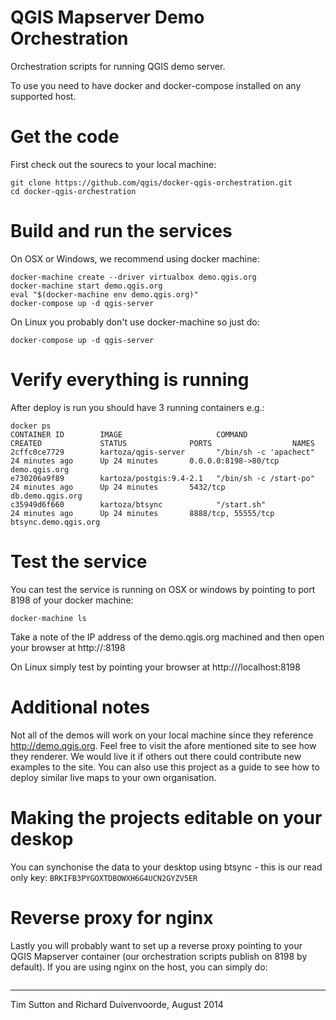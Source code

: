 QGIS Mapserver Demo Orchestration
=================================

Orchestration scripts for running QGIS demo server.

To use you need to have docker and docker-compose installed on any supported host. 

# Get the code

First check out the sourecs to your local machine:

```
git clone https://github.com/qgis/docker-qgis-orchestration.git
cd docker-qgis-orchestration
```

# Build and run the services

On OSX or Windows, we recommend using docker machine:

```
docker-machine create --driver virtualbox demo.qgis.org
docker-machine start demo.qgis.org
eval "$(docker-machine env demo.qgis.org)"
docker-compose up -d qgis-server
```

On Linux you probably don't use docker-machine so just do:

```
docker-compose up -d qgis-server
```

# Verify everything is running

After deploy is run you should have 3 running containers e.g.:

```
docker ps
CONTAINER ID        IMAGE                     COMMAND                  CREATED             STATUS              PORTS                  NAMES
2cffc0ce7729        kartoza/qgis-server       "/bin/sh -c 'apachect"   24 minutes ago      Up 24 minutes       0.0.0.0:8198->80/tcp   demo.qgis.org
e730206a9f89        kartoza/postgis:9.4-2.1   "/bin/sh -c /start-po"   24 minutes ago      Up 24 minutes       5432/tcp               db.demo.qgis.org
c35949d6f660        kartoza/btsync            "/start.sh"              24 minutes ago      Up 24 minutes       8888/tcp, 55555/tcp    btsync.demo.qgis.org
```

# Test the service

You can test the service is running on OSX or windows by pointing to port 8198 of your docker machine:

```
docker-machine ls
```

Take a note of the IP address of the demo.qgis.org machined and then open your browser at http://<ip address>:8198


On Linux simply test by pointing your browser at http:///localhost:8198

# Additional notes

 Not all of the demos will work on your local machine since they reference http://demo.qgis.org. Feel free to visit the afore mentioned site to see how they renderer. We would live it if others out there could contribute new examples to the site. You can also use this project as a guide to see how to deploy similar live maps to your own organisation.

# Making the projects editable on your deskop

You can synchonise the data to your desktop using btsync - this is our read only key: ``BRKIFB3PYGOXTDBOWXH6G4UCN2GYZV5ER``




# Reverse proxy for nginx

Lastly you will probably want to set up a reverse proxy pointing to your QGIS
Mapserver container (our orchestration scripts publish on 8198 by default).
If you are using nginx on the host, you can simply do:

```

```


--------

Tim Sutton and Richard Duivenvoorde, August 2014

